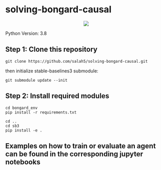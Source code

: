 # solving-bongard-causal

<p align="center">
  <img src="https://www.foundalis.com/res/bps/bongard/p049.gif" />
</p>

Python Version: 3.8

## Step 1: Clone this repository

```
git clone https://github.com/salah5/solving-bongard-causal.git
```

then initialize stable-baselines3 submodule:

```
git submodule update --init
```

## Step 2: Install required modules

```
cd bongard_env
pip install -r requirements.txt
```

```
cd ..
cd sb3
pip install -e .
```

## Examples on how to train or evaluate an agent can be found in the corresponding jupyter notebooks
